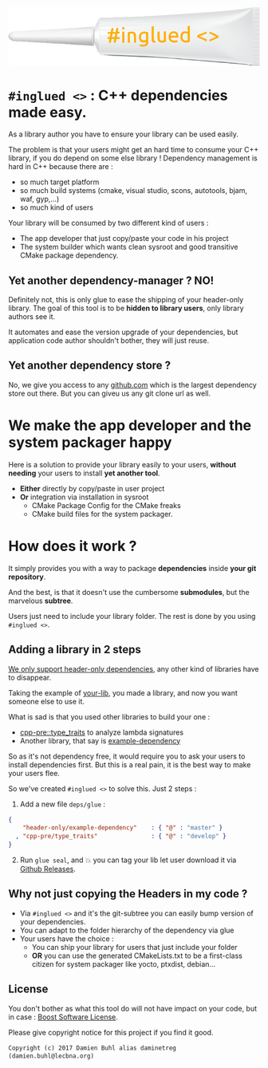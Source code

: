 ![#inglued <>](doc/logo.png)

# `#inglued <>` : C++ dependencies made easy.
As a library author you have to ensure your library can be used easily. 

The problem is that your users might get an hard time to consume your C++ library, if you do depend on some else library ! Dependency management is hard in C++ because there are :
  - so much target platform
  - so much build systems (cmake, visual studio, scons, autotools, bjam, waf, gyp,...)
  - so much kind of users

Your library will be consumed by two different kind of users :
  - The app developer that just copy/paste your code in his project
  - The system builder which wants clean sysroot and good transitive CMake package dependency.

## Yet another dependency-manager ? NO!
Definitely not, this is only glue to ease the shipping of your header-only library. The goal of this tool is to be **hidden to library users**, only library authors see it.

It automates and ease the version upgrade of your dependencies, but application code author shouldn't bother, they will just reuse.

## Yet another dependency store ?
No, we give you access to any [github.com](https://github.com/) which is the largest dependency store out there. But you can giveu us any git clone url as well.

# We make the app developer and the system packager happy
Here is a solution to provide your library easily to your users, **without needing** your users to install **yet another tool**.

  - **Either** directly by copy/paste in user project
  - **Or** integration via installation in sysroot
    * CMake Package Config for the CMake freaks
    * CMake build files for the system packager.


# How does it work ?
It simply provides you with a way to package **dependencies** inside **your git repository**. 

And the best, is that it doesn't use the cumbersome **submodules**, but the marvelous **subtree**.

Users just need to include your library folder. The rest is done by you using `#inglued <>`.

## Adding a library in 2 steps
[We only support header-only dependencies](doc/rationale/WHY_HEADER_ONLY.md), any other kind of libraries have to disappear.

Taking the example of [your-lib](examples/your-lib), you made a library, and now you want someone else to use it. 

What is sad is that you used other libraries to build your one :

  * [cpp-pre::type\_traits](https://github.com/cpp-pre/type_traits/) to analyze lambda signatures
  * Another library, that say is [example-dependency](https://github.com/header-only/example-dependency)

So as it's not dependency free, it would require you to ask your users to install dependencies first. But this is a real pain, it is the best way to make your users flee.

So we've created `#inglued <>` to solve this. Just 2 steps : 

  1. Add a new file `deps/glue` : 
 
```json
{
    "header-only/example-dependency"    : { "@" : "master" }
  , "cpp-pre/type_traits"               : { "@" : "develop" }
}
```


  2. Run `glue seal`, and :boom: you can tag your lib let user download it via [Github Releases](https://help.github.com/articles/creating-releases/).

## Why not just copying the Headers in my code ?

  - Via `#inglued <>` and it's the git-subtree you can easily bump version of your dependencies.
  - You can adapt to the folder hierarchy of the dependency via glue
  - Your users have the choice : 
    * You can ship your library for users that just include your folder
    * **OR** you can use the generated CMakeLists.txt to be a first-class citizen for system packager like yocto, ptxdist, debian...

## License
You don't bother as what this tool do will not have impact on your code, but in case : [Boost Software License](./LICENSE).

Please give copyright notice for this project if you find it good.

```
Copyright (c) 2017 Damien Buhl alias daminetreg (damien.buhl@lecbna.org)
```
